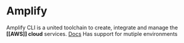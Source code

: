 # Amplify
Amplify CLI is a united toolchain to create, integrate and manage the **[[AWS]] cloud** services.
[Docs](https://docs.amplify.aws/cli/)
Has support for mutiple environments